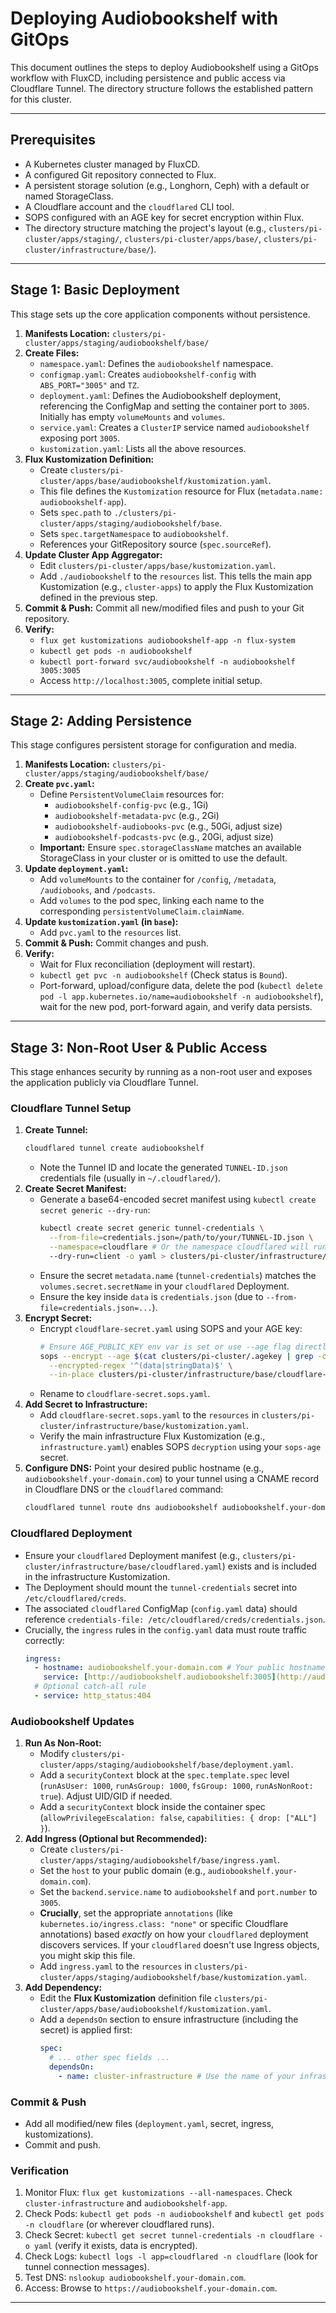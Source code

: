 # Deploying Audiobookshelf with GitOps

This document outlines the steps to deploy Audiobookshelf using a GitOps workflow with FluxCD, including persistence and public access via Cloudflare Tunnel. The directory structure follows the established pattern for this cluster.

---

## Prerequisites

-   A Kubernetes cluster managed by FluxCD.
-   A configured Git repository connected to Flux.
-   A persistent storage solution (e.g., Longhorn, Ceph) with a default or named StorageClass.
-   A Cloudflare account and the `cloudflared` CLI tool.
-   SOPS configured with an AGE key for secret encryption within Flux.
-   The directory structure matching the project's layout (e.g., `clusters/pi-cluster/apps/staging/`, `clusters/pi-cluster/apps/base/`, `clusters/pi-cluster/infrastructure/base/`).

---

## Stage 1: Basic Deployment

This stage sets up the core application components without persistence.

1.  **Manifests Location:** `clusters/pi-cluster/apps/staging/audiobookshelf/base/`
2.  **Create Files:**
    * `namespace.yaml`: Defines the `audiobookshelf` namespace.
    * `configmap.yaml`: Creates `audiobookshelf-config` with `ABS_PORT="3005"` and `TZ`.
    * `deployment.yaml`: Defines the Audiobookshelf deployment, referencing the ConfigMap and setting the container port to `3005`. Initially has empty `volumeMounts` and `volumes`.
    * `service.yaml`: Creates a `ClusterIP` service named `audiobookshelf` exposing port `3005`.
    * `kustomization.yaml`: Lists all the above resources.
3.  **Flux Kustomization Definition:**
    * Create `clusters/pi-cluster/apps/base/audiobookshelf/kustomization.yaml`.
    * This file defines the `Kustomization` resource for Flux (`metadata.name: audiobookshelf-app`).
    * Sets `spec.path` to `./clusters/pi-cluster/apps/staging/audiobookshelf/base`.
    * Sets `spec.targetNamespace` to `audiobookshelf`.
    * References your GitRepository source (`spec.sourceRef`).
4.  **Update Cluster App Aggregator:**
    * Edit `clusters/pi-cluster/apps/base/kustomization.yaml`.
    * Add `./audiobookshelf` to the `resources` list. This tells the main app Kustomization (e.g., `cluster-apps`) to apply the Flux Kustomization defined in the previous step.
5.  **Commit & Push:** Commit all new/modified files and push to your Git repository.
6.  **Verify:**
    * `flux get kustomizations audiobookshelf-app -n flux-system`
    * `kubectl get pods -n audiobookshelf`
    * `kubectl port-forward svc/audiobookshelf -n audiobookshelf 3005:3005`
    * Access `http://localhost:3005`, complete initial setup.

---

## Stage 2: Adding Persistence

This stage configures persistent storage for configuration and media.

1.  **Manifests Location:** `clusters/pi-cluster/apps/staging/audiobookshelf/base/`
2.  **Create `pvc.yaml`:**
    * Define `PersistentVolumeClaim` resources for:
        * `audiobookshelf-config-pvc` (e.g., 1Gi)
        * `audiobookshelf-metadata-pvc` (e.g., 2Gi)
        * `audiobookshelf-audiobooks-pvc` (e.g., 50Gi, adjust size)
        * `audiobookshelf-podcasts-pvc` (e.g., 20Gi, adjust size)
    * **Important:** Ensure `spec.storageClassName` matches an available StorageClass in your cluster or is omitted to use the default.
3.  **Update `deployment.yaml`:**
    * Add `volumeMounts` to the container for `/config`, `/metadata`, `/audiobooks`, and `/podcasts`.
    * Add `volumes` to the pod spec, linking each name to the corresponding `persistentVolumeClaim.claimName`.
4.  **Update `kustomization.yaml` (in `base`):**
    * Add `pvc.yaml` to the `resources` list.
5.  **Commit & Push:** Commit changes and push.
6.  **Verify:**
    * Wait for Flux reconciliation (deployment will restart).
    * `kubectl get pvc -n audiobookshelf` (Check status is `Bound`).
    * Port-forward, upload/configure data, delete the pod (`kubectl delete pod -l app.kubernetes.io/name=audiobookshelf -n audiobookshelf`), wait for the new pod, port-forward again, and verify data persists.

---

## Stage 3: Non-Root User & Public Access

This stage enhances security by running as a non-root user and exposes the application publicly via Cloudflare Tunnel.

### Cloudflare Tunnel Setup

1.  **Create Tunnel:**
    ```bash
    cloudflared tunnel create audiobookshelf
    ```
    * Note the Tunnel ID and locate the generated `TUNNEL-ID.json` credentials file (usually in `~/.cloudflared/`).
2.  **Create Secret Manifest:**
    * Generate a base64-encoded secret manifest using `kubectl create secret generic --dry-run`:
        ```bash
        kubectl create secret generic tunnel-credentials \
          --from-file=credentials.json=/path/to/your/TUNNEL-ID.json \
          --namespace=cloudflare # Or the namespace cloudflared will run in
          --dry-run=client -o yaml > clusters/pi-cluster/infrastructure/base/cloudflare-secret.yaml
        ```
    * Ensure the secret `metadata.name` (`tunnel-credentials`) matches the `volumes.secret.secretName` in your `cloudflared` Deployment.
    * Ensure the key inside `data` is `credentials.json` (due to `--from-file=credentials.json=...`).
3.  **Encrypt Secret:**
    * Encrypt `cloudflare-secret.yaml` using SOPS and your AGE key:
        ```bash
        # Ensure AGE_PUBLIC_KEY env var is set or use --age flag directly
        sops --encrypt --age $(cat clusters/pi-cluster/.agekey | grep -o 'age1[a-z0-9]*') \
          --encrypted-regex '^(data|stringData)$' \
          --in-place clusters/pi-cluster/infrastructure/base/cloudflare-secret.yaml
        ```
    * Rename to `cloudflare-secret.sops.yaml`.
4.  **Add Secret to Infrastructure:**
    * Add `cloudflare-secret.sops.yaml` to the `resources` in `clusters/pi-cluster/infrastructure/base/kustomization.yaml`.
    * Verify the main infrastructure Flux Kustomization (e.g., `infrastructure.yaml`) enables SOPS `decryption` using your `sops-age` secret.
5.  **Configure DNS:** Point your desired public hostname (e.g., `audiobookshelf.your-domain.com`) to your tunnel using a CNAME record in Cloudflare DNS or the `cloudflared` command:
    ```bash
    cloudflared tunnel route dns audiobookshelf audiobookshelf.your-domain.com # Use your actual tunnel name/ID and desired hostname
    ```

### Cloudflared Deployment

* Ensure your `cloudflared` Deployment manifest (e.g., `clusters/pi-cluster/infrastructure/base/cloudflared.yaml`) exists and is included in the infrastructure Kustomization.
* The Deployment should mount the `tunnel-credentials` secret into `/etc/cloudflared/creds`.
* The associated `cloudflared` ConfigMap (`config.yaml` data) should reference `credentials-file: /etc/cloudflared/creds/credentials.json`.
* Crucially, the `ingress` rules in the `config.yaml` data must route traffic correctly:
    ```yaml
    ingress:
      - hostname: audiobookshelf.your-domain.com # Your public hostname
        service: [http://audiobookshelf.audiobookshelf:3005](http://audiobookshelf.audiobookshelf:3005) # K8s Service FQDN (service.namespace:port)
      # Optional catch-all rule
      - service: http_status:404
    ```

### Audiobookshelf Updates

1.  **Run As Non-Root:**
    * Modify `clusters/pi-cluster/apps/staging/audiobookshelf/base/deployment.yaml`.
    * Add a `securityContext` block at the `spec.template.spec` level (`runAsUser: 1000`, `runAsGroup: 1000`, `fsGroup: 1000`, `runAsNonRoot: true`). Adjust UID/GID if needed.
    * Add a `securityContext` block inside the container spec (`allowPrivilegeEscalation: false`, `capabilities: { drop: ["ALL"] }`).
2.  **Add Ingress (Optional but Recommended):**
    * Create `clusters/pi-cluster/apps/staging/audiobookshelf/base/ingress.yaml`.
    * Set the `host` to your public domain (e.g., `audiobookshelf.your-domain.com`).
    * Set the `backend.service.name` to `audiobookshelf` and `port.number` to `3005`.
    * **Crucially**, set the appropriate `annotations` (like `kubernetes.io/ingress.class: "none"` or specific Cloudflare annotations) based *exactly* on how your `cloudflared` deployment discovers services. If your `cloudflared` doesn't use Ingress objects, you might skip this file.
    * Add `ingress.yaml` to the `resources` in `clusters/pi-cluster/apps/staging/audiobookshelf/base/kustomization.yaml`.
3.  **Add Dependency:**
    * Edit the **Flux Kustomization** definition file `clusters/pi-cluster/apps/base/audiobookshelf/kustomization.yaml`.
    * Add a `dependsOn` section to ensure infrastructure (including the secret) is applied first:
        ```yaml
        spec:
          # ... other spec fields ...
          dependsOn:
            - name: cluster-infrastructure # Use the name of your infrastructure Flux Kustomization
        ```

### Commit & Push

* Add all modified/new files (`deployment.yaml`, secret, ingress, kustomizations).
* Commit and push.

### Verification

1.  Monitor Flux: `flux get kustomizations --all-namespaces`. Check `cluster-infrastructure` and `audiobookshelf-app`.
2.  Check Pods: `kubectl get pods -n audiobookshelf` and `kubectl get pods -n cloudflare` (or wherever cloudflared runs).
3.  Check Secret: `kubectl get secret tunnel-credentials -n cloudflare -o yaml` (verify it exists, data is encrypted).
4.  Check Logs: `kubectl logs -l app=cloudflared -n cloudflare` (look for tunnel connection messages).
5.  Test DNS: `nslookup audiobookshelf.your-domain.com`.
6.  Access: Browse to `https://audiobookshelf.your-domain.com`.

---